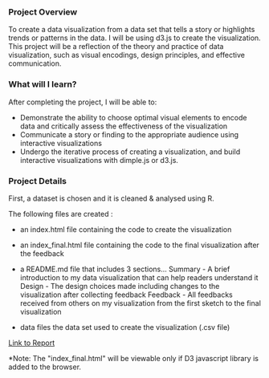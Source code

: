 ### Project Overview
To create a data visualization from a data set that tells a story or highlights trends or patterns in the data. I will be using d3.js to create the visualization. This project will be a reflection of the theory and practice of data visualization, such as visual encodings, design principles, and effective communication.

### What will I learn?
After completing the project, I will be able to:

* Demonstrate the ability to choose optimal visual elements to encode data and critically assess the effectiveness of the visualization
* Communicate a story or finding to the appropriate audience using interactive visualizations
* Undergo the iterative process of creating a visualization, and build interactive visualizations with dimple.js or d3.js.

### Project Details
First, a dataset is chosen and it is cleaned & analysed using R.

The following files are created : 

* an index.html file containing the code to create the visualization
* an index_final.html file containing the code to the final visualization after the feedback
* a README.md file that includes 3 sections...
  Summary - A brief introduction to my data visualization that can help readers understand it
  Design - The design choices made including changes to the visualization after collecting feedback
  Feedback - All feedbacks received from others on my visualization from the first sketch to the final visualization

* data files
  the data set used to create the visualization (.csv file)

[Link to Report](https://github.com/YasserArafath/Udacity-Nanodegree-Projects/blob/master/Project%205%20-%20Make%20Effective%20Data%20Visualization/Report.md)

*Note: The "index_final.html" will be viewable only if D3 javascript library is added to the browser.
